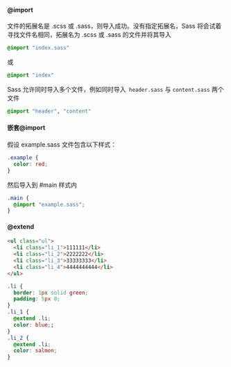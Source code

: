 #### @import
文件的拓展名是 .scss 或 .sass，则导入成功。没有指定拓展名，Sass 将会试着寻找文件名相同，拓展名为 .scss 或 .sass 的文件并将其导入
```css
@import "index.sass"
```
或
```css
@import "index"
```
Sass 允许同时导入多个文件，例如同时导入` header.sass` 与 `content.sass` 两个文件
```css
@import "header", "content"
```

#### 嵌套@import
假设 example.sass 文件包含以下样式：
```css
.example {
  color: red;
}
```
然后导入到 #main 样式内
```css
.main {
  @import "example.sass";
}
```
#### @extend

```html
<ul class="ul">
  <li class="li_1">111111</li>
  <li class="li_2">2222222</li>
  <li class="li_3">33333333</li>
  <li class="li_4">4444444444</li>
</ul>
```
```css
.li {
  border: 1px solid green;
  padding: 5px 0;
}
.li_1 {
  @extend .li;
  color: blue;;
}
.li_2 {
  @extend .li;
  color: salmon;
}
```